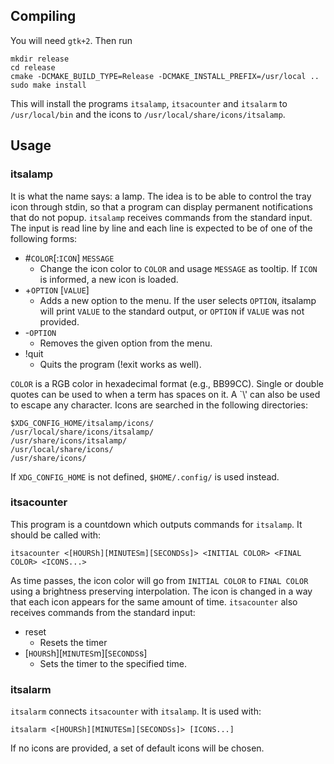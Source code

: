 ## Compiling

You will need `gtk+2`. Then run

    mkdir release
    cd release
    cmake -DCMAKE_BUILD_TYPE=Release -DCMAKE_INSTALL_PREFIX=/usr/local ..
    sudo make install

This will install the programs `itsalamp`, `itsacounter` and `itsalarm` to `/usr/local/bin` and the icons to `/usr/local/share/icons/itsalamp`.

## Usage

### itsalamp

It is what the name says: a lamp. The idea is to be able to control the tray icon through stdin, so that a program can display permanent notifications that do not popup.
`itsalamp` receives commands from the standard input. The input is read line by line and each line is expected to be of one of the following forms:

- #`COLOR`\[:`ICON`\] `MESSAGE`
  - Change the icon color to `COLOR` and usage `MESSAGE` as tooltip. If `ICON` is informed, a new icon is loaded.
- +`OPTION` \[`VALUE`\]
  - Adds a new option to the menu. If the user selects `OPTION`, itsalamp will print `VALUE` to the standard output, or `OPTION` if `VALUE` was not provided.
- -`OPTION`
  - Removes the given option from the menu.
- !quit
  - Quits the program (!exit works as well).

`COLOR` is a RGB color in hexadecimal format (e.g., BB99CC). Single or double quotes can be used to when a term has spaces on it. A `\\' can also be used to escape any character. Icons are searched in the following directories:

    $XDG_CONFIG_HOME/itsalamp/icons/
    /usr/local/share/icons/itsalamp/
    /usr/share/icons/itsalamp/
    /usr/local/share/icons/
    /usr/share/icons/

If `XDG_CONFIG_HOME` is not defined, `$HOME/.config/` is used instead.

### itsacounter

This program is a countdown which outputs commands for `itsalamp`. It should be called with:

    itsacounter <[HOURSh][MINUTESm][SECONDSs]> <INITIAL COLOR> <FINAL COLOR> <ICONS...>

As time passes, the icon color will go from `INITIAL COLOR` to `FINAL COLOR` using a brightness preserving interpolation. The icon is changed in a way that each icon appears for the same amount of time. `itsacounter` also receives commands from the standard input:

- reset
  - Resets the timer
- \[`HOURS`h\]\[`MINUTES`m\]\[`SECONDS`s\]
  - Sets the timer to the specified time.

### itsalarm

`itsalarm` connects `itsacounter` with `itsalamp`. It is used with:

    itsalarm <[HOURSh][MINUTESm][SECONDSs]> [ICONS...]

If no icons are provided, a set of default icons will be chosen.
